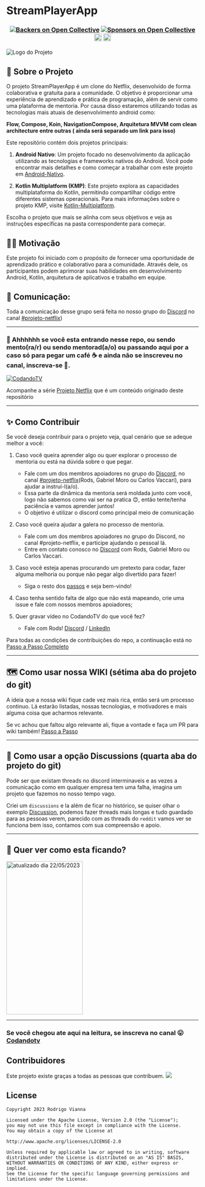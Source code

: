 # StreamPlayerApp
<h3 align="center"> 
  
[![Backers on Open Collective](https://opencollective.com/stremplayerapp/backers/badge.svg)](#backers)
[![Sponsors on Open Collective](https://opencollective.com/stremplayerapp/sponsors/badge.svg)](#sponsors)
<a href="https://www.linkedin.com/company/codandotv"><img src="https://user-images.githubusercontent.com/5540492/212076261-85e22389-eaae-4ac0-9c9d-06196f54ac70.png" height="20px"/></a>
<a href="https://www.youtube.com/c/CodandoTV"><img src="https://img.shields.io/badge/YouTube-FF0000?style=for-the-badge&logo=youtube&logoColor=white" height="20px"/></a>
</h3> 

![Logo do Projeto](https://raw.githubusercontent.com/CodandoTV/StreamPlayerApp/master/file_readme/codandotv.png)

## 🎯 Sobre o Projeto
O projeto StreamPlayerApp é um clone do Netflix, desenvolvido de forma colaborativa e gratuita para a comunidade. O objetivo é proporcionar uma experiência de aprendizado e prática de programação, além de servir como uma plataforma de mentoria. Por causa disso estaremos utilizando todas as tecnologias mais atuais de desenvolvimento android como:

**Flow, Compose, Koin, NavigationCompose, Arquitetura MVVM com clean architecture entre outras ( ainda será separado um link para isso)**

Este repositório contém dois projetos principais:

1. **Android Nativo**: Um projeto focado no desenvolvimento da aplicação utilizando as tecnologias e frameworks nativos do Android. Você pode encontrar mais detalhes e como começar a trabalhar com este projeto em [Android-Nativo](https://github.com/git-jr/StreamPlayerApp/tree/main-kmp/Android-Nativo).

2. **Kotlin Multiplatform (KMP)**: Este projeto explora as capacidades multiplataforma do Kotlin, permitindo compartilhar código entre diferentes sistemas operacionais. Para mais informações sobre o projeto KMP, visite [Kotlin-Multiplatform](https://github.com/git-jr/StreamPlayerApp/tree/main-kmp/Kotlin-Multiplatform).

Escolha o projeto que mais se alinha com seus objetivos e veja as instruções específicas na pasta correspondente para começar.

## 🏋️‍♀️ Motivação
Este projeto foi iniciado com o propósito de fornecer uma oportunidade de aprendizado prático e colaborativo para a comunidade. Através dele, os participantes podem aprimorar suas habilidades em desenvolvimento Android, Kotlin, arquitetura de aplicativos e trabalho em equipe.

## 💬 Comunicação:
Toda a comunicação desse grupo será feita no nosso grupo do [Discord](https://discord.gg/fZMDmjKmju) no canal [#projeto-netflix](https://discord.com/channels/843114243859546142/1101921493010616351))

------------------------------------------

### 🚨 Ahhhhhh se você esta entrando nesse repo, ou sendo mento(ra/r) ou sendo mentorad(a/o) ou passando aqui por a caso só para pegar um café ☕ e ainda não se inscreveu no canal, inscreva-se 🙏. 
[![CodandoTV](https://img.shields.io/badge/YouTube-FF0000?style=for-the-badge&logo=youtube&logoColor=white)](https://bit.ly/3Ob3yPH)

Acompanhe a série [Projeto Netflix](https://www.youtube.com/playlist?list=PL-7tME9TKyA4At5ze9i8-w_trk7nXMGRj) que é um conteúdo originado deste repositório

------------------------------------------

## ✨ Como Contribuir

Se você deseja contribuir para o projeto veja, qual cenário que se adeque melhor a você:

1. Caso você queira aprender algo ou quer explorar o processo de mentoria ou está na dúvida sobre o que pegar.
    - Fale com um dos membros apoiadores no grupo do [Discord](https://discord.gg/fZMDmjKmju), no canal [#projeto-netflix](https://discord.com/channels/843114243859546142/1101921493010616351)(Rods, Gabriel Moro ou Carlos Vaccari), para ajudar a instruí-l(a/o).
    - Essa parte da dinâmica da mentoria será moldada junto com você, logo não sabemos como vai ser na pratica 😊, então tente/tenha paciência e vamos aprender juntos!
    - O objetivo é utilizar o discord como principal meio de comunicação
    
2. Caso você queira ajudar a galera no processo de mentoria.
    - Fale com um dos membros apoiadores no grupo do Discord, no canal #projeto-netflix, e participe ajudando o pessoal lá.
    - Entre em contato conosco no [Discord](https://discord.gg/fZMDmjKmju) com Rods, Gabriel Moro ou Carlos Vaccari.

3. Caso você esteja apenas procurando um pretexto para codar, fazer alguma melhoria ou porque não pegar algo divertido para fazer!
    - Siga o resto dos [passos](https://github.com/CodandoTV/StreamPlayerApp/blob/master/CONTRIBUTOR_PROJECT.md) e seja bem-vindo!

4. Caso tenha sentido falta de algo que não está mapeando, crie uma issue e fale com nossos membros apoiadores;

5. Quer gravar vídeo no CodandoTV do que você fez?
    - Fale com Rods! [Discord](https://discord.gg/fZMDmjKmju) / [LinkedIn](https://www.linkedin.com/in/rviannaoliveira/)

Para todas as condições de contribuições do repo, a continuação está no [Passo a Passo Completo](https://github.com/CodandoTV/StreamPlayerApp/blob/master/CONTRIBUTOR_PROJECT.md)

---

## 🗺️ Como usar nossa WIKI (sétima aba do projeto do git)

A ideia que a nossa wiki fique cade vez mais rica, então será um processo continuo.
Lá estarão listadas, nossas tecnologias, e motivadores e mais alguma coisa que acharmos relevante.

Se vc achou que faltou algo relevante ali, fique a vontade e faça um PR para wiki também!
[Passo a Passo](https://github.com/CodandoTV/StreamPlayerApp/blob/master/CONTRIBUTOR_WIKI.md)

--- 

## 🎤 Como usar a opção Discussions (quarta aba do projeto do git)

Pode ser que existam threads no discord interminaveis e as vezes a comunicação como em qualquer empresa tem uma falha, imagina um projeto que fazemos no nosso tempo vago.

Criei um `discussions` e la além de ficar no histórico, se quiser olhar o exemplo [Discussion](https://github.com/CodandoTV/StreamPlayerApp/discussions/48), podemos fazer threads mais longas e tudo guardado para as pessoas verem, parecido com as threads do `reddit` vamos ver se funciona bem isso, contamos com sua compreensão e apoio.

---

## 👀 Quer ver como esta ficando?

<img src="file_readme/splash_list_detail.gif" alt="atualizado dia 22/05/2023" width="200" height="400">

---

### Se você chegou ate aqui na leitura, se inscreva no canal 😛 [Codandotv](https://bit.ly/3Ob3yPH)


## Contribuidores

Este projeto existe graças a todas as pessoas que contribuem.
<a href="https://github.com/CodandoTV/StreamPlayerApp"><img src="https://opencollective.com/stremplayerapp/contributors.svg?width=890&button=false" /></a>


License
-------

    Copyright 2023 Rodrigo Vianna

    Licensed under the Apache License, Version 2.0 (the "License");
    you may not use this file except in compliance with the License.
    You may obtain a copy of the License at

    http://www.apache.org/licenses/LICENSE-2.0

    Unless required by applicable law or agreed to in writing, software
    distributed under the License is distributed on an "AS IS" BASIS,
    WITHOUT WARRANTIES OR CONDITIONS OF ANY KIND, either express or implied.
    See the License for the specific language governing permissions and
    limitations under the License.

 
